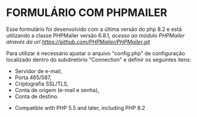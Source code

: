 # FORMULÁRIO COM PHPMAILER

>>> 
Esse formulário foi desenvolvido com a última versão do php 8.2 e está utilizando a classe PHPMailer versão 6.8.1, 
*acesso ao módulo PHPMailer através da url https://github.com/PHPMailer/PHPMailer.git*
>>>

>>> 
Para utilizar é necessário ajustar o arquivo "config.php" de configuração localizado dentro do subdiretório "Connection" e definir os seguintes itens:
 * Servidor de e-mail, 
 * Porta 465/587, 
 * Criptografia SSL/TLS,
 * Conta de origem (e-mail e senha),
 * Conta de destino.
>>>

>>>
* Compatible with PHP 5.5 and later, including PHP 8.2
>>>
